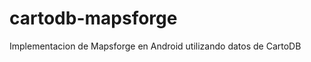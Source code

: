 cartodb-mapsforge
=================

Implementacion de Mapsforge en Android utilizando datos de CartoDB
